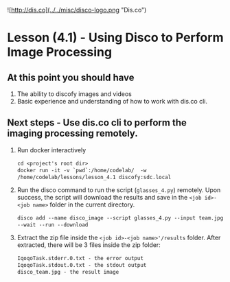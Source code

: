 ![http://dis.co](../../misc/disco-logo.png "Dis.co")

# Lesson (4.1) - Using Disco to Perform Image Processing

## At this point you should have
1. The ability to discofy images and videos
2. Basic experience and understanding of how to work with dis.co cli.

## Next steps - Use dis.co cli to perform the imaging processing remotely.

1. Run docker interactively 
    ```{r, engine='bash', interactive_disco}
    cd <project's root dir> 
    docker run -it -v `pwd`:/home/codelab/  -w /home/codelab/lessons/lesson_4.1 discofy:sdc.local
    ```
2. Run the disco command to run the script (`glasses_4.py`) remotely. Upon success, the script will download the results and save in the `<job id>-<job name>` folder in the current directory.  
    ```{r, engine='bash', run_demo}
    disco add --name disco_image --script glasses_4.py --input team.jpg --wait --run --download

    ```
3. Extract the zip file inside the `<job id>-<job name>'/results` folder. After extracted, there will be 3 files inside the zip folder:

    ```
    IqoqoTask.stderr.0.txt - the error output       
    IqoqoTask.stdout.0.txt - the stdout output
    disco_team.jpg - the result image
    ```
    
